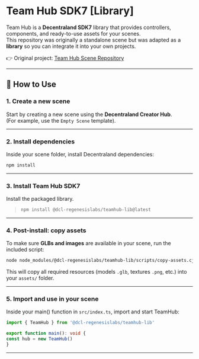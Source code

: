 # Team Hub SDK7 [Library]

Team Hub is a **Decentraland SDK7** library that provides controllers, components, and ready-to-use assets for your scenes.  
This repository was originally a standalone scene but was adapted as a **library** so you can integrate it into your own projects.

👉 Original project: [Team Hub Scene Repository](https://github.com/decentraland-scenes/team-hub) 

---

## 🚀 How to Use

### 1. Create a new scene
Start by creating a new scene using the **Decentraland Creator Hub**.  
(For example, use the `Empty Scene` template).

---

### 2. Install dependencies
Inside your scene folder, install Decentraland dependencies:

```bash
npm install
```

---

### 3. Install Team Hub SDK7
Install the packaged library.  

> ```bash
> npm install @dcl-regenesislabs/teamhub-lib@latest
> ```

---

### 4. Post-install: copy assets
To make sure **GLBs and images** are available in your scene, run the included script:

```bash
node node_modules/@dcl-regenesislabs/teamhub-lib/scripts/copy-assets.cjs
```

This will copy all required resources (models `.glb`, textures `.png`, etc.) into your `assets/` folder.

---

### 5. Import and use in your scene
Inside your main() function in `src/index.ts`, import and start TeamHub:

```ts
import { TeamHub } from '@dcl-regenesislabs/teamhub-lib'

export function main(): void {
const hub = new TeamHub()
}
```

---
